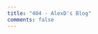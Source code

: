 ```yaml
---
title: "404 - AlexD's Blog"
comments: false
---
```


<script type="text/javascript" src="//qzonestyle.gtimg.cn/qzone/hybrid/app/404/search_children.js" homepagename='>>> 返回主页 <<<' homepageurl="/" charset="utf-8"></script>

<!-- <script type="text/javascript" src="//qzonestyle.gtimg.cn/qzone_v6/lostchild/search_children.js" homepagename='返回主页' homepageurl="/" charset="utf-8"></script> -->

